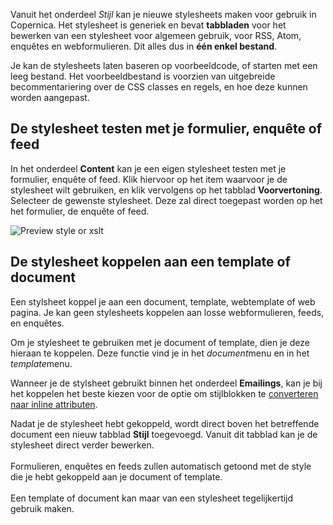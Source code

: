 Vanuit het onderdeel *Stijl* kan je nieuwe stylesheets maken voor
gebruik in Copernica. Het stylesheet is generiek en bevat **tabbladen**
voor het bewerken van een stylesheet voor algemeen gebruik, voor RSS,
Atom, enquêtes en webformulieren. Dit alles dus in **één enkel
bestand**.

Je kan de stylesheets laten baseren op voorbeeldcode, of starten met een
leeg bestand. Het voorbeeldbestand is voorzien van uitgebreide
becommentariering over de CSS classes en regels, en hoe deze kunnen
worden aangepast.

De stylesheet testen met je formulier, enquête of feed
------------------------------------------------------

In het onderdeel **Content** kan je een eigen stylesheet testen met je
formulier, enquête of feed. Klik hiervoor op het item waarvoor je de
stylesheet wilt gebruiken, en klik vervolgens op het tabblad
**Voorvertoning**. Selecteer de gewenste stylesheet. Deze zal direct
toegepast worden op het het formulier, de enquête of feed.

![Preview style or xslt](previewstyleorxslt.jpg)

De stylesheet koppelen aan een template of document
---------------------------------------------------

Een stylsheet koppel je aan een document, template, webtemplate of web
pagina. Je kan geen stylesheets koppelen aan losse webformulieren,
feeds, en enquêtes.

Om je stylesheet te gebruiken met je document of template, dien je deze
hieraan te koppelen. Deze functie vind je in het *document*menu en in
het *template*menu.

Wanneer je de stylsheet gebruikt binnen het onderdeel **Emailings**, kan
je bij het koppelen het beste kiezen voor de optie om stijlblokken te
[converteren naar inline
attributen](http://www.copernica.com/nl/ondersteuning/css-style-blokken-automatisch-omzetten-naar-inline-css "CSS omzetten naar inline ").

Nadat je de stylesheet hebt gekoppeld, wordt direct boven het
betreffende document een nieuw tabblad **Stijl** toegevoegd. Vanuit dit
tabblad kan je de stylesheet direct verder bewerken.\
\
Formulieren, enquêtes en feeds zullen automatisch getoond met de style
die je hebt gekoppeld aan je document of template. \
\
Een template of document kan maar van een stylesheet tegelijkertijd
gebruik maken. 
